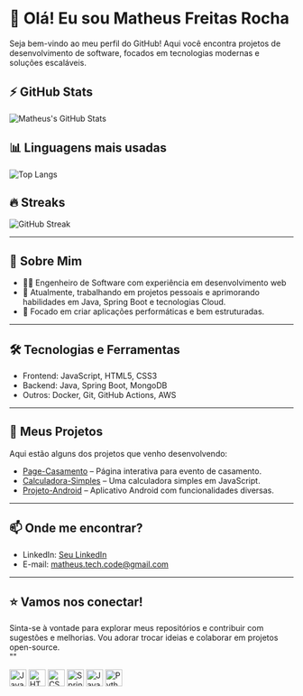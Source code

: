 # 👋 Olá! Eu sou Matheus Freitas Rocha

Seja bem-vindo ao meu perfil do GitHub! Aqui você encontra projetos de desenvolvimento de software, focados em tecnologias modernas e soluções escaláveis.

## ⚡ GitHub Stats
![Matheus's GitHub Stats](https://github-readme-stats.vercel.app/api?username=MatheusTechCode&show_icons=true&bg_color=000000&title_color=a855f7&text_color=60a5fa&icon_color=a855f7)

## 📊 Linguagens mais usadas
![Top Langs](https://github-readme-stats.vercel.app/api/top-langs/?username=MatheusTechCode&layout=compact&bg_color=000000&title_color=a855f7&text_color=60a5fa)

## 🔥 Streaks
![GitHub Streak](https://streak-stats.demolab.com?user=MatheusTechCode&theme=dracula&hide_border=true&background=000000&stroke=a855f7&ring=60a5fa&fire=a855f7&currStreakNum=60a5fa&currStreakLabel=a855f7&sideNums=60a5fa&sideLabels=a855f7)


---

## 🚀 **Sobre Mim**
- 👨‍💻 Engenheiro de Software com experiência em desenvolvimento web
- 🌱 Atualmente, trabalhando em projetos pessoais e aprimorando habilidades em Java, Spring Boot e tecnologias Cloud.
- 🎯 Focado em criar aplicações performáticas e bem estruturadas.

---

## 🛠️ **Tecnologias e Ferramentas**
- Frontend: JavaScript, HTML5, CSS3
- Backend: Java, Spring Boot, MongoDB
- Outros: Docker, Git, GitHub Actions, AWS

---

## 📌 **Meus Projetos**
Aqui estão alguns dos projetos que venho desenvolvendo:
- [Page-Casamento](https://github.com/MatheusTechCode/Page-Casamento) – Página interativa para evento de casamento.
- [Calculadora-Simples](https://github.com/MatheusTechCode/Calculadora-Simples) – Uma calculadora simples em JavaScript.
- [Projeto-Android](https://github.com/MatheusTechCode/Projeto-Android) – Aplicativo Android com funcionalidades diversas.

---

## 📫 **Onde me encontrar?**
- LinkedIn: [Seu LinkedIn](https://www.linkedin.com/in/matheus-freitas-rocha)
- E-mail: matheus.tech.code@gmail.com

---

## ⭐ **Vamos nos conectar!**
Sinta-se à vontade para explorar meus repositórios e contribuir com sugestões e melhorias. Vou adorar trocar ideias e colaborar em projetos open-source.  
""

<img src="java1.png" alt="Java" width="30">
<img src="html5-icon.png" alt="HTML5" width="30">
<img src="css3-icon.png" alt="CSS3" width="30">
<img src="springboot-icon.png" alt="Spring Boot" width="30">
<img src="javascript-icon.png" alt="JavaScript" width="30">
<img src="Python-icon.png" alt="Python" width="30">
